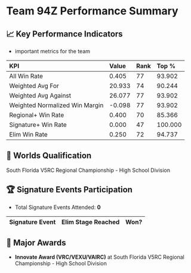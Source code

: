 # Team 94Z Performance Summary

## 📈 Key Performance Indicators
- important metrics for the team

| KPI | Value | Rank | Top % |
|:---|:-----|:----|:-----|
| All Win Rate | 0.405 | 77 | 93.902 |
| Weighted Avg For | 20.933 | 74 | 90.244 |
| Weighted Avg Against | 26.077 | 77 | 93.902 |
| Weighted Normalized Win Margin | -0.098 | 77 | 93.902 |
| Regional+ Win Rate | 0.400 | 70 | 85.366 |
| Signature+ Win Rate | 0.000 | 47 | 100.000 |
| Elim Win Rate | 0.250 | 72 | 94.737 |


## 🎯 Worlds Qualification
South Florida V5RC Regional Championship - High School Division

## 🏆 Signature Events Participation
- Total Signature Events Attended: **0**

| Signature Event | Elim Stage Reached | Won? |
|:----------------|:-------------------|:----|


## 🥇 Major Awards
- **Innovate Award (VRC/VEXU/VAIRC)** at South Florida V5RC Regional Championship - High School Division

